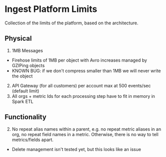 # Ingest Platform Limits

Collection of the limits of the platform, based on the architecture.

## Physical
 1. 1MB Messages
  * Firehose limits of 1MB per object with Avro increases managed by GZIPing objects
  * KNOWN BUG: if we don't compress smaller than 1MB we will never write the object
 2. API Gateway (for all customers) per account max at 500 events/sec (default limit)
 3. All orgs + metric Ids for each processing step have to fit in memory in Spark ETL

## Functionality
 2. No repeat alias names within a parent, e.g. no repeat metric aliases in an org, no repeat field names in a metric. Otherwise, there is no way to tell metrics/fields apart.
  * Delete management isn't tested yet, but this looks like an issue
